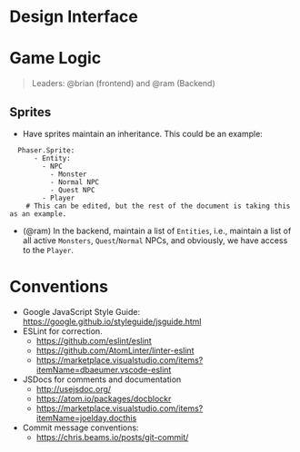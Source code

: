 # Design Interface

# Game Logic
> Leaders: @brian (frontend) and @ram (Backend)

## Sprites
- Have sprites maintain an inheritance. This could be an example:
```
  Phaser.Sprite:
      - Entity:
        - NPC
          - Monster
          - Normal NPC
          - Quest NPC
        - Player
    # This can be edited, but the rest of the document is taking this as an example.
```
  - (@ram) In the backend, maintain a list of `Entities`, i.e., maintain a list of all active `Monsters`, `Quest`/`Normal` NPCs, and obviously, we have access to the `Player`.

# Conventions
- Google JavaScript Style Guide: https://google.github.io/styleguide/jsguide.html
- ESLint for correction.
  - https://github.com/eslint/eslint
  - https://github.com/AtomLinter/linter-eslint
  - https://marketplace.visualstudio.com/items?itemName=dbaeumer.vscode-eslint
- JSDocs for comments and documentation
  - http://usejsdoc.org/
  - https://atom.io/packages/docblockr
  - https://marketplace.visualstudio.com/items?itemName=joelday.docthis
- Commit message conventions:
  - https://chris.beams.io/posts/git-commit/

